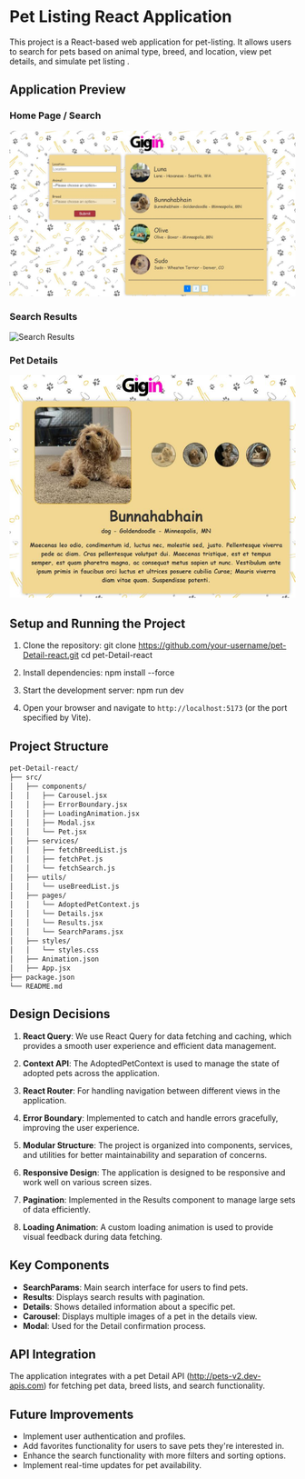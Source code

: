 # Pet Listing React Application

This project is a React-based web application for pet-listing. It allows users to search for pets based on animal type, breed, and location, view pet details, and simulate pet listing .

## Application Preview

### Home Page / Search
![Home Page](./screenshots/home-page.jpg)

### Search Results
![Search Results](./screenshots/search-results.jpg)

### Pet Details
![Pet Details](./screenshots/pet-details.jpg)


## Setup and Running the Project

1. Clone the repository:
git clone https://github.com/your-username/pet-Detail-react.git
cd pet-Detail-react

2. Install dependencies:
npm install --force

3. Start the development server:
npm run dev

4. Open your browser and navigate to `http://localhost:5173` (or the port specified by Vite).

## Project Structure
```plaintext
pet-Detail-react/
├── src/
│   ├── components/
│   │   ├── Carousel.jsx
│   │   ├── ErrorBoundary.jsx
│   │   ├── LoadingAnimation.jsx
│   │   ├── Modal.jsx
│   │   └── Pet.jsx
│   ├── services/
│   │   ├── fetchBreedList.js
│   │   ├── fetchPet.js
│   │   └── fetchSearch.js
│   ├── utils/
│   │   └── useBreedList.js
│   ├── pages/
│   │   └── AdoptedPetContext.js
│   │   └── Details.jsx
│   │   └── Results.jsx
│   │   └── SearchParams.jsx
│   ├── styles/
│   │   └── styles.css
│   ├── Animation.json
│   ├── App.jsx
├── package.json
└── README.md
```
## Design Decisions

1. **React Query**: We use React Query for data fetching and caching, which provides a smooth user experience and efficient data management.

2. **Context API**: The AdoptedPetContext is used to manage the state of adopted pets across the application.

3. **React Router**: For handling navigation between different views in the application.

4. **Error Boundary**: Implemented to catch and handle errors gracefully, improving the user experience.

5. **Modular Structure**: The project is organized into components, services, and utilities for better maintainability and separation of concerns.

6. **Responsive Design**: The application is designed to be responsive and work well on various screen sizes.

7. **Pagination**: Implemented in the Results component to manage large sets of data efficiently.

8. **Loading Animation**: A custom loading animation is used to provide visual feedback during data fetching.

## Key Components

- **SearchParams**: Main search interface for users to find pets.
- **Results**: Displays search results with pagination.
- **Details**: Shows detailed information about a specific pet.
- **Carousel**: Displays multiple images of a pet in the details view.
- **Modal**: Used for the Detail confirmation process.

## API Integration

The application integrates with a pet Detail API (http://pets-v2.dev-apis.com) for fetching pet data, breed lists, and search functionality.

## Future Improvements

- Implement user authentication and profiles.
- Add favorites functionality for users to save pets they're interested in.
- Enhance the search functionality with more filters and sorting options.
- Implement real-time updates for pet availability.





